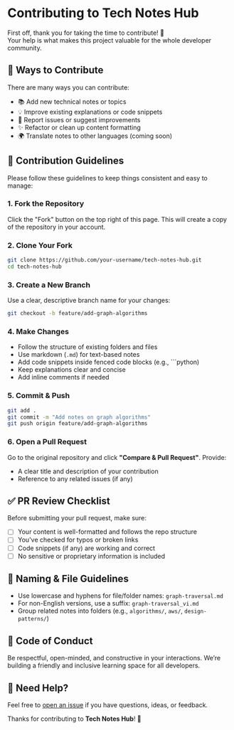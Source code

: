 # Contributing to Tech Notes Hub

First off, thank you for taking the time to contribute! 🎉  
Your help is what makes this project valuable for the whole developer community.

## 🚀 Ways to Contribute

There are many ways you can contribute:

- 📚 Add new technical notes or topics
- 💡 Improve existing explanations or code snippets
- 🐛 Report issues or suggest improvements
- ✨ Refactor or clean up content formatting
- 🌍 Translate notes to other languages (coming soon)

## 📝 Contribution Guidelines

Please follow these guidelines to keep things consistent and easy to manage:

### 1. Fork the Repository

Click the "Fork" button on the top right of this page. This will create a copy of the repository in your account.

### 2. Clone Your Fork

```bash
git clone https://github.com/your-username/tech-notes-hub.git
cd tech-notes-hub
```

### 3. Create a New Branch

Use a clear, descriptive branch name for your changes:

```bash
git checkout -b feature/add-graph-algorithms
```

### 4. Make Changes

* Follow the structure of existing folders and files
* Use markdown (`.md`) for text-based notes
* Add code snippets inside fenced code blocks (e.g., \`\`\`python)
* Keep explanations clear and concise
* Add inline comments if needed

### 5. Commit & Push

```bash
git add .
git commit -m "Add notes on graph algorithms"
git push origin feature/add-graph-algorithms
```

### 6. Open a Pull Request

Go to the original repository and click **"Compare & Pull Request"**. Provide:

* A clear title and description of your contribution
* Reference to any related issues (if any)

## ✅ PR Review Checklist

Before submitting your pull request, make sure:

* [ ] Your content is well-formatted and follows the repo structure
* [ ] You've checked for typos or broken links
* [ ] Code snippets (if any) are working and correct
* [ ] No sensitive or proprietary information is included

## 📁 Naming & File Guidelines

* Use lowercase and hyphens for file/folder names: `graph-traversal.md`
* For non-English versions, use a suffix: `graph-traversal_vi.md`
* Group related notes into folders (e.g., `algorithms/`, `aws/`, `design-patterns/`)

## 🤝 Code of Conduct

Be respectful, open-minded, and constructive in your interactions. We’re building a friendly and inclusive learning space for all developers.

## 📩 Need Help?

Feel free to [open an issue](https://github.com/tech-notes-hub/tech-notes/issues) if you have questions, ideas, or feedback.

Thanks for contributing to **Tech Notes Hub**! 🙌
